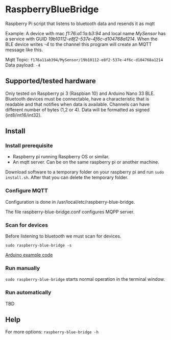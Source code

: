 # RaspberryBlueBridge
Raspberry Pi script that listens to bluetooth data and resends it as mqtt 

Example: A device with mac *f1:76:a1:1a:b3:94* and local name *MySensor* has a service with GUID *19b10112-e8f2-537e-4f6c-d104768a1214*.
When the BLE device writes *-4* to the channel this program will create an MQTT message like this.

Mqtt Topic: `f176a11ab394/MySensor/19b10112-e8f2-537e-4f6c-d104768a1214`  
Data payload: `-4`

## Supported/tested hardware
Only tested on Raspberry pi 3 (Raspbian 10) and Arduino Nano 33 BLE.
Bluetooth devices must be connectable, have a characteristic that is readable and that notifies when data is available. Channels can have different number of bytes (1,2 or 4).
Data will be formatted as signed (int8/int16/int32).

## Install
### Install prerequisite
* Raspberry pi running Raspberry OS or similar.
* An mqtt server. Can be on the same raspberry pi or another machine.

Download software to a temporary folder on your raspberry pi and run `sudo install.sh`.
After that you can delete the temporary folder.

### Configure MQTT
Configuration is done in /usr/local/etc/raspberry-blue-bridge.

The file raspberry-blue-bridge.conf configures MQPP server.

### Scan for devices
Before listening to bluetooth we must scan for devices.

`sudo raspberry-blue-bridge -s`

[Arduino example code](https://github.com/arduino-libraries/ArduinoBLE/tree/master/examples/Peripheral)

### Run manually
`sudo raspberry-blue-bridge` starts normal operation in the terminal window.

### Run automatically
TBD

## Help
For more options: `raspberry-blue-bridge -h`
